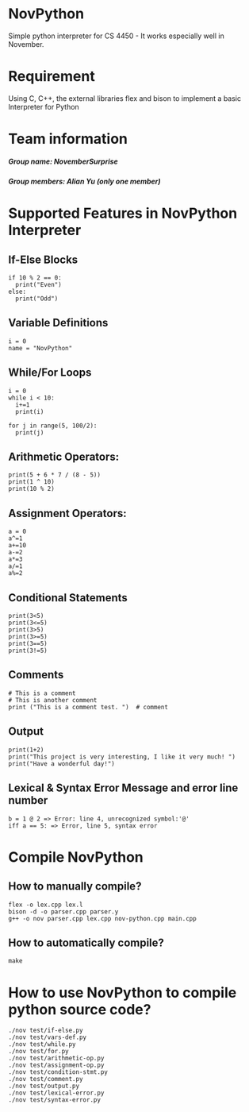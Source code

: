 # NovPython
Simple python interpreter for CS 4450 - It works especially well in November. 

# Requirement
Using C, C++, the external libraries flex and bison to implement a basic Interpreter for Python

# Team information
##### Group name: NovemberSurprise
##### Group members: Alian Yu (only one member)

# Supported Features in NovPython Interpreter
## If-Else Blocks
```
if 10 % 2 == 0:
  print("Even")
else:
  print("Odd")
```

## Variable Definitions
```
i = 0
name = "NovPython"
```
## While/For Loops
```
i = 0
while i < 10:
  i+=1
  print(i)

for j in range(5, 100/2):
  print(j)
```

## Arithmetic Operators:
```
print(5 + 6 * 7 / (8 - 5))
print(1 ^ 10)
print(10 % 2)
```

## Assignment Operators:
```
a = 0
a^=1
a+=10
a-=2
a*=3
a/=1
a%=2
```

## Conditional Statements
```
print(3<5)
print(3<=5)
print(3>5)
print(3>=5)
print(3==5)
print(3!=5)
```

## Comments
```
# This is a comment
# This is another comment
print ("This is a comment test. ")  # comment
```

## Output
```
print(1+2)  
print("This project is very interesting, I like it very much! ")
print("Have a wonderful day!")
```

## Lexical & Syntax Error Message and error line number

```
b = 1 @ 2 => Error: line 4, unrecognized symbol:'@'
iff a == 5: => Error, line 5, syntax error
```

# Compile NovPython
## How to manually compile?
```
flex -o lex.cpp lex.l
bison -d -o parser.cpp parser.y
g++ -o nov parser.cpp lex.cpp nov-python.cpp main.cpp
```
## How to automatically compile?
```
make
```

# How to use NovPython to compile python source code?
```
./nov test/if-else.py
./nov test/vars-def.py
./nov test/while.py
./nov test/for.py
./nov test/arithmetic-op.py
./nov test/assignment-op.py
./nov test/condition-stmt.py
./nov test/comment.py
./nov test/output.py
./nov test/lexical-error.py
./nov test/syntax-error.py
```
